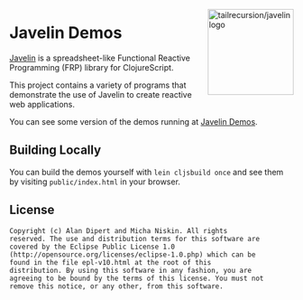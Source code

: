 <img src="https://raw.github.com/tailrecursion/javelin/master/img/javelin.png"
alt="tailrecursion/javelin logo" title="tailrecursion/javelin logo"
align="right" width="152"/>

# Javelin Demos

[Javelin](https://github.com/tailrecursion/javelin) is a
spreadsheet-like Functional Reactive Programming (FRP) library for
ClojureScript.

This project contains a variety of programs that demonstrate the use
of Javelin to create reactive web applications.

You can see some version of the demos running at [Javelin
Demos](https://dl.dropboxusercontent.com/u/12379861/javelin_demos/index.html).

## Building Locally

You can build the demos yourself with `lein cljsbuild once` and
see them by visiting `public/index.html` in your browser.

## License

    Copyright (c) Alan Dipert and Micha Niskin. All rights
    reserved. The use and distribution terms for this software are
    covered by the Eclipse Public License 1.0
    (http://opensource.org/licenses/eclipse-1.0.php) which can be
    found in the file epl-v10.html at the root of this
    distribution. By using this software in any fashion, you are
    agreeing to be bound by the terms of this license. You must not
    remove this notice, or any other, from this software.
